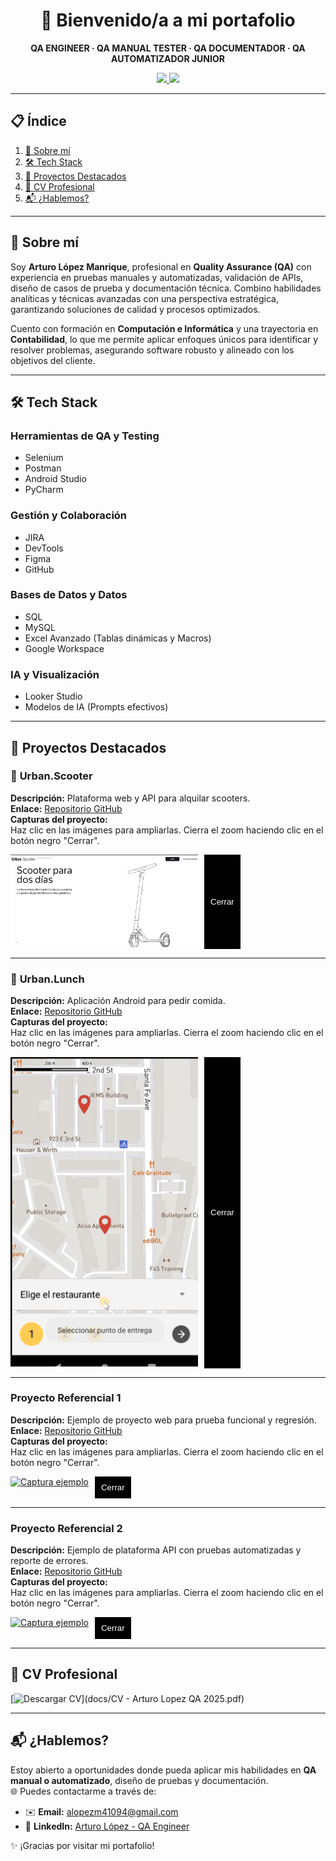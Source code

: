 <h1 align="center">👋 Bienvenido/a a mi portafolio</h1>

<p align="center">
  <strong>QA ENGINEER · QA MANUAL TESTER · QA DOCUMENTADOR · QA AUTOMATIZADOR JUNIOR</strong>
</p>

<p align="center">
  <a href="mailto:alopezm41094@gmail.com">
    <img src="https://img.shields.io/badge/Gmail-alopezm41094@gmail.com-D14836?style=for-the-badge&logo=gmail&logoColor=white" />
  </a>
  <a href="https://linkedin.com/in/arturo-lopez-qa">
    <img src="https://img.shields.io/badge/LinkedIn-Perfil-0A66C2?style=for-the-badge&logo=linkedin&logoColor=white" />
  </a>
</p>

---

## 📋 Índice

1. [🚀 Sobre mí](#-sobre-mí)  
2. [🛠️ Tech Stack](#️-tech-stack)  
3. [📂 Proyectos Destacados](#-proyectos-destacados)  
4. [📄 CV Profesional](#-cv-profesional)  
5. [📬 ¿Hablemos?](#-hablemos)

---

## 🚀 Sobre mí

Soy **Arturo López Manrique**, profesional en **Quality Assurance (QA)** con experiencia en pruebas manuales y automatizadas, validación de APIs, diseño de casos de prueba y documentación técnica. Combino habilidades analíticas y técnicas avanzadas con una perspectiva estratégica, garantizando soluciones de calidad y procesos optimizados.

Cuento con formación en **Computación e Informática** y una trayectoria en **Contabilidad**, lo que me permite aplicar enfoques únicos para identificar y resolver problemas, asegurando software robusto y alineado con los objetivos del cliente.

---

## 🛠️ Tech Stack

### **Herramientas de QA y Testing**
- Selenium
- Postman
- Android Studio
- PyCharm

### **Gestión y Colaboración**
- JIRA
- DevTools
- Figma
- GitHub

### **Bases de Datos y Datos**
- SQL
- MySQL
- Excel Avanzado (Tablas dinámicas y Macros)
- Google Workspace

### **IA y Visualización**
- Looker Studio
- Modelos de IA (Prompts efectivos)

---

## 📂 Proyectos Destacados

### 🛴 **Urban.Scooter**
**Descripción:** Plataforma web y API para alquilar scooters.  
**Enlace:** [Repositorio GitHub](https://github.com/ArturoLopMan/urban-scooter)  
**Capturas del proyecto:**  
Haz clic en las imágenes para ampliarlas. Cierra el zoom haciendo clic en el botón negro "Cerrar".

<div style="display:flex; gap:10px;">
  <a href="assets/img/urban_scooter_1.PNG" target="_blank">
    <img src="assets/img/urban_scooter_1.PNG" alt="Postman test" width="300"/>
  </a>
  <button onclick="window.close()" style="background-color:black; color:white; border:none; padding:10px; cursor:pointer;">Cerrar</button>
</div>

---

### 🍔 **Urban.Lunch**
**Descripción:** Aplicación Android para pedir comida.  
**Enlace:** [Repositorio GitHub](https://github.com/ArturoLopMan/urban-lunch)  
**Capturas del proyecto:**  
Haz clic en las imágenes para ampliarlas. Cierra el zoom haciendo clic en el botón negro "Cerrar".

<div style="display:flex; gap:10px;">
  <a href="assets/img/urban_lunch.PNG" target="_blank">
    <img src="assets/img/urban_lunch.PNG" alt="APK en Android Studio" width="300"/>
  </a>
  <button onclick="window.close()" style="background-color:black; color:white; border:none; padding:10px; cursor:pointer;">Cerrar</button>
</div>

---

### **Proyecto Referencial 1**
**Descripción:** Ejemplo de proyecto web para prueba funcional y regresión.  
**Enlace:** [Repositorio GitHub](https://github.com/tu-repo-ejemplo)  
**Capturas del proyecto:**  
Haz clic en las imágenes para ampliarlas. Cierra el zoom haciendo clic en el botón negro "Cerrar".

<div style="display:flex; gap:10px;">
  <a href="assets/img/proyecto_ejemplo_1.PNG" target="_blank">
    <img src="assets/img/proyecto_ejemplo_1.PNG" alt="Captura ejemplo" width="300"/>
  </a>
  <button onclick="window.close()" style="background-color:black; color:white; border:none; padding:10px; cursor:pointer;">Cerrar</button>
</div>

---

### **Proyecto Referencial 2**
**Descripción:** Ejemplo de plataforma API con pruebas automatizadas y reporte de errores.  
**Enlace:** [Repositorio GitHub](https://github.com/tu-repo-ejemplo)  
**Capturas del proyecto:**  
Haz clic en las imágenes para ampliarlas. Cierra el zoom haciendo clic en el botón negro "Cerrar".

<div style="display:flex; gap:10px;">
  <a href="assets/img/proyecto_ejemplo_2.PNG" target="_blank">
    <img src="assets/img/proyecto_ejemplo_2.PNG" alt="Captura ejemplo" width="300"/>
  </a>
  <button onclick="window.close()" style="background-color:black; color:white; border:none; padding:10px; cursor:pointer;">Cerrar</button>
</div>

---

## 📄 CV Profesional

[![Descargar CV](https://img.shields.io/badge/-Descargar%20CV-4CAF50?style=for-the-badge)](docs/CV - Arturo Lopez QA 2025.pdf)

---

## 📬 ¿Hablemos?

Estoy abierto a oportunidades donde pueda aplicar mis habilidades en **QA manual o automatizado**, diseño de pruebas y documentación.  
🌐 Puedes contactarme a través de:  
- ✉️ **Email:** [alopezm41094@gmail.com](mailto:alopezm41094@gmail.com)  
- 💼 **LinkedIn:** [Arturo López - QA Engineer](https://linkedin.com/in/arturo-lopez-qa)

✨ ¡Gracias por visitar mi portafolio!
